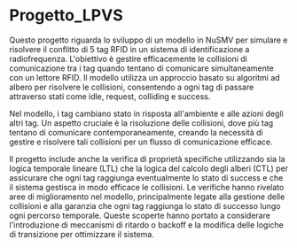 # Progetto_LPVS

Questo progetto riguarda lo sviluppo di un modello in NuSMV per simulare e risolvere il conflitto di 5 tag RFID in un sistema di identificazione a radiofrequenza. L'obiettivo è gestire efficacemente le collisioni di comunicazione tra i tag quando tentano di comunicare simultaneamente con un lettore RFID. Il modello utilizza un approccio basato su algoritmi ad albero per risolvere le collisioni, consentendo a ogni tag di passare attraverso stati come idle, request, colliding e success.

Nel modello, i tag cambiano stato in risposta all'ambiente e alle azioni degli altri tag. Un aspetto cruciale è la risoluzione delle collisioni, dove più tag tentano di comunicare contemporaneamente, creando la necessità di gestire e risolvere tali collisioni per un flusso di comunicazione efficace.

Il progetto include anche la verifica di proprietà specifiche utilizzando sia la logica temporale lineare (LTL) che la logica del calcolo degli alberi (CTL) per assicurare che ogni tag raggiunga eventualmente lo stato di success e che il sistema gestisca in modo efficace le collisioni. Le verifiche hanno rivelato aree di miglioramento nel modello, principalmente legate alla gestione delle collisioni e alla garanzia che ogni tag raggiunga lo stato di successo lungo ogni percorso temporale. Queste scoperte hanno portato a considerare l'introduzione di meccanismi di ritardo o backoff e la modifica delle logiche di transizione per ottimizzare il sistema.
